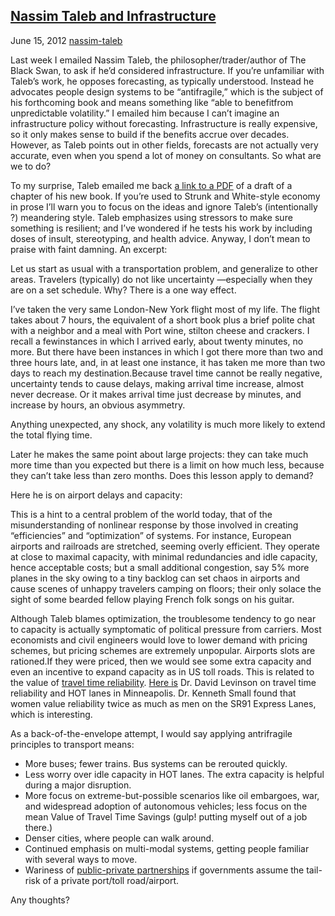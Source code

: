 ## [Nassim Taleb and Infrastructure](/2012/06/15/nassim-taleb-and-infrastructure/ "Nassim Taleb and Infrastructure")

June 15, 2012
[nassim-taleb](http://priceroads.com/2012/06/15/nassim-taleb-and-infrastructure/)

Last week I emailed Nassim Taleb, the philosopher/trader/author of The Black Swan, to ask if he’d considered infrastructure. If you’re unfamiliar with Taleb’s work, he opposes forecasting, as typically understood. Instead he advocates people design systems to be “antifragile,” which is the subject of his forthcoming book and means something like “able to benefitfrom unpredictable volatility.” I emailed him because I can’t imagine an infrastructure policy without forecasting. Infrastructure is really expensive, so it only makes sense to build if the benefits accrue over decades. However, as Taleb points out in other fields, forecasts are not actually very accurate, even when you spend a lot of money on consultants. So what are we to do?

To my surprise, Taleb emailed me back [a link to a PDF](http://www.fooledbyrandomness.com/pebbles.pdf) of a draft of a chapter of his new book. If you’re used to Strunk and White-style economy in prose I’ll warn you to focus on the ideas and ignore Taleb’s (intentionally ?) meandering style. Taleb emphasizes using stressors to make sure something is resilient; and I’ve wondered if he tests his work by including doses of insult, stereotyping, and health advice. Anyway, I don’t mean to praise with faint damning. An excerpt:

Let us start as usual with a transportation problem, and generalize to other areas. Travelers (typically) do not like uncertainty —especially when they are on a set schedule. Why? There is a one way effect.

I’ve taken the very same London-New York flight most of my life. The flight takes about 7 hours, the equivalent of a short book plus a brief polite chat with a neighbor and a meal with Port wine, stilton cheese and crackers. I recall a fewinstances in which I arrived early, about twenty minutes, no more. But there have been instances in which I got there more than two and three hours late, and, in at least one instance, it has taken me more than two days to reach my destination.Because travel time cannot be really negative, uncertainty tends to cause delays, making arrival time increase, almost never decrease. Or it makes arrival time just decrease by minutes, and increase by hours, an obvious asymmetry.

Anything unexpected, any shock, any volatility is much more likely to extend the total flying time.

Later he makes the same point about large projects: they can take much more time than you expected but there is a limit on how much less, because they can’t take less than zero months. Does this lesson apply to demand?

Here he is on airport delays and capacity:

This is a hint to a central problem of the world today, that of the misunderstanding of nonlinear response by those involved in creating “efficiencies” and “optimization” of systems. For instance, European airports and railroads are stretched, seeming overly efficient. They operate at close to maximal capacity, with minimal redundancies and idle capacity, hence acceptable costs; but a small additional congestion, say 5% more planes in the sky owing to a tiny backlog can set chaos in airports and cause scenes of unhappy travelers camping on floors; their only solace the sight of some bearded fellow playing French folk songs on his guitar.

Although Taleb blames optimization, the troublesome tendency to go near to capacity is actually symptomatic of political pressure from carriers. Most economists and civil engineers would love to lower demand with pricing schemes, but pricing schemes are extremely unpopular. Airports slots are rationed.If they were priced, then we would see some extra capacity and even an incentive to expand capacity as in US toll roads. This is related to the value of [travel time reliability](http://bca.transportationeconomics.org/benefits/travel-time-reliability). [Here is](http://papers.ssrn.com/sol3/papers.cfm?abstract_id=1736328) Dr. David Levinson on travel time reliability and HOT lanes in Minneapolis. Dr. Kenneth Small found that women value reliability twice as much as men on the SR91 Express Lanes, which is interesting.

As a back-of-the-envelope attempt, I would say applying antrifragile principles to transport means:

*   More buses; fewer trains. Bus systems can be rerouted quickly.
*   Less worry over idle capacity in HOT lanes. The extra capacity is helpful during a major disruption.
*   More focus on extreme-but-possible scenarios like oil embargoes, war, and widespread adoption of autonomous vehicles; less focus on the mean Value of Travel Time Savings (gulp! putting myself out of a job there.)
*   Denser cities, where people can walk around.
*   Continued emphasis on multi-modal systems, getting people familiar with several ways to move.
*   Wariness of [public-private partnerships](http://www.fhwa.dot.gov/ipd/p3/index.htm) if governments assume the tail-risk of a private port/toll road/airport.

Any thoughts?

					            